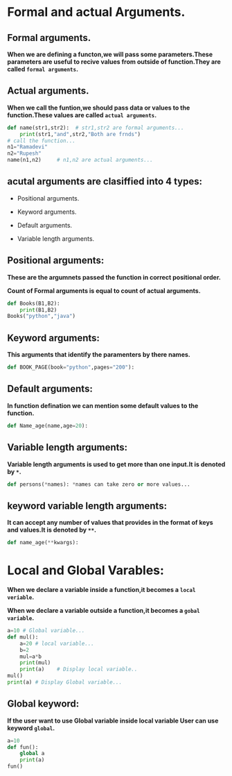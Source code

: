 # Formal and actual Arguments.

## Formal arguments.

**When we are defining a functon,we will pass some parameters.These parameters are useful to recive values from outside of function.They are called ```formal arguments```.**

## Actual arguments.

**When we call the funtion,we should pass data or values to the function.These values are called ```actual arguments```.**

```python
def name(str1,str2):  # str1,str2 are formal arguments...
    print(str1,"and",str2,"Both are frnds")
# call the function...
n1="Ramadevi"
n2="Rupesh"
name(n1,n2)     # n1,n2 are actual arguments...
```

## acutal arguments are clasiffied into 4 types:

* Positional arguments.

* Keyword arguments.

* Default arguments.

* Variable length arguments.

## Positional arguments:

**These are the argumnets passed the function in correct positional order.**

**Count of Formal arguments is equal to count of actual arguments.**

```python
def Books(B1,B2):
    print(B1,B2)
Books("python","java")
```

## Keyword arguments:

**This arguments that identify the paramenters by there names.**

```python
def BOOK_PAGE(book="python",pages="200"):
```

## Default arguments:

**In function defination we can mention some default values to the function.**

```python
def Name_age(name,age=20): 
```

## Variable length arguments:

**Variable length arguments is used to get more than one input.It is denoted by ```*```.**

```python
def persons(*names): *names can take zero or more values...
```

## keyword variable length arguments:

**It can accept any number of values that provides in the format of keys and values.It is denoted by ```**```.**

```python
def name_age(**kwargs): 
```

# Local and Global Varables:

**When we declare a variable inside a function,it becomes a ```local veriable```.**

**When we declare a variable outside a function,it becomes a ```gobal variable```.**

```python
a=10 # Global variable...
def mul():
    a=20 # local variable...
    b=2
    mul=a*b
    print(mul)
    print(a)    # Display local variable..
mul()
print(a) # Display Global variable...
```
## Global keyword:

**If the user want to use Global variable inside local variable User can use keyword ```global```.**

```python
a=10
def fun():
    global a
    print(a)
fun()
```



